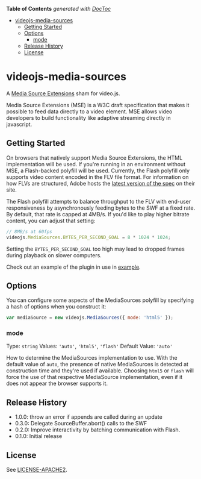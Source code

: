<!-- START doctoc generated TOC please keep comment here to allow auto update -->
<!-- DON'T EDIT THIS SECTION, INSTEAD RE-RUN doctoc TO UPDATE -->
**Table of Contents**  *generated with [DocToc](https://github.com/thlorenz/doctoc)*

- [videojs-media-sources](#videojs-media-sources)
  - [Getting Started](#getting-started)
  - [Options](#options)
    - [mode](#mode)
  - [Release History](#release-history)
  - [License](#license)

<!-- END doctoc generated TOC please keep comment here to allow auto update -->

# videojs-media-sources

A [Media Source Extensions](https://dvcs.w3.org/hg/html-media/raw-file/tip/media-source/media-source.html) sham for video.js.

Media Source Extensions (MSE) is a W3C draft specification that makes it possible to feed data directly to a video element.
MSE allows video developers to build functionality like adaptive streaming directly in javascript.

## Getting Started

On browsers that natively support Media Source Extensions, the HTML implementation will be used.
If you're running in an environment without MSE, a Flash-backed polyfill will be used.
Currently, the Flash polyfill only supports video content encoded in the FLV file format.
For information on how FLVs are structured, Adobe hosts the [latest version of the spec](http://www.adobe.com/devnet/f4v.html) on their site.

The Flash polyfill attempts to balance throughput to the FLV with end-user responsiveness by asynchronously feeding bytes to the SWF at a fixed rate.
By default, that rate is capped at 4MB/s.
If you'd like to play higher bitrate content, you can adjust that setting:

```javascript
// 8MB/s at 60fps
videojs.MediaSources.BYTES_PER_SECOND_GOAL = 8 * 1024 * 1024;
```
Setting the `BYTES_PER_SECOND_GOAL` too high may lead to dropped frames during playback on slower computers.

Check out an example of the plugin in use in [example](example).

## Options
You can configure some aspects of the MediaSources polyfill by
specifying a hash of options when you construct it:

```js
var mediaSource = new videojs.MediaSources({ mode: 'html5' });
```

### mode
Type: `string`
Values: `'auto'`, `'html5'`, `'flash'`
Default Value: `'auto'`

How to determine the MediaSources implementation to use. With the
default value of `auto`, the presence of native MediaSources is
detected at construction time and they're used if available. Choosing
`html5` or `flash` will force the use of that respective MediaSource
implementation, even if it does not appear the browser supports it.

## Release History

 * 1.0.0: throw an error if appends are called during an update
 * 0.3.0: Delegate SourceBuffer.abort() calls to the SWF
 * 0.2.0: Improve interactivity by batching communication with Flash.
 * 0.1.0: Initial release

## License

See [LICENSE-APACHE2](LICENSE-APACHE2).
